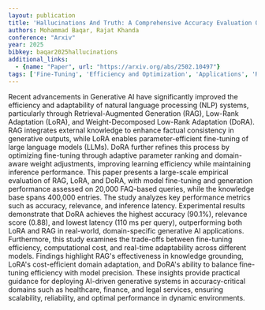 ```yaml
---
layout: publication
title: 'Hallucinations And Truth: A Comprehensive Accuracy Evaluation Of RAG, Lora And Dora'
authors: Mohammad Baqar, Rajat Khanda
conference: "Arxiv"
year: 2025
bibkey: baqar2025hallucinations
additional_links:
  - {name: "Paper", url: "https://arxiv.org/abs/2502.10497"}
tags: ['Fine-Tuning', 'Efficiency and Optimization', 'Applications', 'RAG', 'Reinforcement Learning', 'Training Techniques', 'Pretraining Methods']
---
```

Recent advancements in Generative AI have significantly improved the
efficiency and adaptability of natural language processing (NLP) systems,
particularly through Retrieval-Augmented Generation (RAG), Low-Rank Adaptation
(LoRA), and Weight-Decomposed Low-Rank Adaptation (DoRA). RAG integrates
external knowledge to enhance factual consistency in generative outputs, while
LoRA enables parameter-efficient fine-tuning of large language models (LLMs).
DoRA further refines this process by optimizing fine-tuning through adaptive
parameter ranking and domain-aware weight adjustments, improving learning
efficiency while maintaining inference performance.
  This paper presents a large-scale empirical evaluation of RAG, LoRA, and
DoRA, with model fine-tuning and generation performance assessed on 20,000
FAQ-based queries, while the knowledge base spans 400,000 entries. The study
analyzes key performance metrics such as accuracy, relevance, and inference
latency. Experimental results demonstrate that DoRA achieves the highest
accuracy (90.1%), relevance score (0.88), and lowest latency (110 ms per
query), outperforming both LoRA and RAG in real-world, domain-specific
generative AI applications.
  Furthermore, this study examines the trade-offs between fine-tuning
efficiency, computational cost, and real-time adaptability across different
models. Findings highlight RAG's effectiveness in knowledge grounding, LoRA's
cost-efficient domain adaptation, and DoRA's ability to balance fine-tuning
efficiency with model precision. These insights provide practical guidance for
deploying AI-driven generative systems in accuracy-critical domains such as
healthcare, finance, and legal services, ensuring scalability, reliability, and
optimal performance in dynamic environments.
